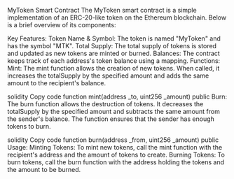 MyToken Smart Contract
The MyToken smart contract is a simple implementation of an ERC-20-like token on the Ethereum blockchain. Below is a brief overview of its components:

Key Features:
Token Name & Symbol: The token is named "MyToken" and has the symbol "MTK".
Total Supply: The total supply of tokens is stored and updated as new tokens are minted or burned.
Balances: The contract keeps track of each address's token balance using a mapping.
Functions:
Mint: The mint function allows the creation of new tokens. When called, it increases the totalSupply by the specified amount and adds the same amount to the recipient's balance.

solidity
Copy code
function mint(address _to, uint256 _amount) public
Burn: The burn function allows the destruction of tokens. It decreases the totalSupply by the specified amount and subtracts the same amount from the sender's balance. The function ensures that the sender has enough tokens to burn.

solidity
Copy code
function burn(address _from, uint256 _amount) public
Usage:
Minting Tokens: To mint new tokens, call the mint function with the recipient's address and the amount of tokens to create.
Burning Tokens: To burn tokens, call the burn function with the address holding the tokens and the amount to be burned.
